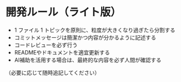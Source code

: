 # 開発ルール（ライト版）

- 1 ファイル 1 トピックを原則に、粒度が大きくなり過ぎたら分割する
- コミットメッセージは簡潔かつ内容が分かるように記述する
- コードレビューを必ず行う
- READMEやドキュメントを適宜更新する
- AI補助を活用する場合は、最終的な内容を必ず人間が確認する

（必要に応じて随時追記してください）
